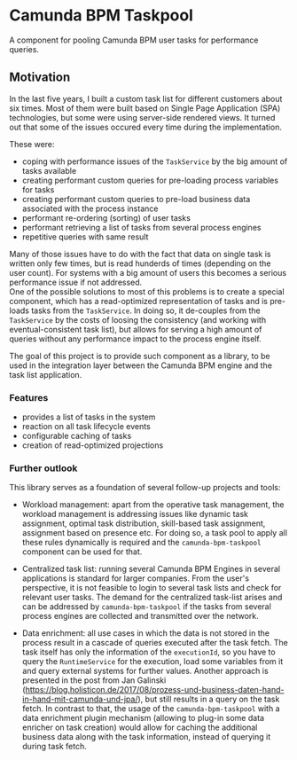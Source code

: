 # Camunda BPM Taskpool
A component for pooling Camunda BPM user tasks for performance queries.

## Motivation

In the last five years, I built a custom task list for different customers about six times. Most of them were built based on Single Page Application (SPA) technologies, but some were using server-side rendered views. It turned out that some of the issues occured every time during the implementation. 

These were:

- coping with performance issues of the `TaskService` by the big amount of tasks available 
- creating performant custom queries for pre-loading process variables for tasks
- creating performant custom queries to pre-load business data associated with the process instance
- performant re-ordering (sorting) of user tasks
- performant retrieving a list of tasks from several process engines
- repetitive queries with same result

Many of those issues have to do with the fact that data on single task is written only few times, but is read hunderds of times (depending on the user count). For systems with a big amount of users this becomes a serious performance issue if not addressed.  
One of the possible solutions to most of this problems is to create a special component, which has a read-optimized representation of tasks and is pre-loads tasks from the `TaskService`. In doing so, it de-couples from the `TaskService` by the costs of loosing the consistency (and working with eventual-consistent task list), but allows for serving a high amount of queries without any performance impact to the process engine itself.

The goal of this project is to provide such component as a library, to be used in the integration layer between the Camunda BPM engine and the task list application. 

### Features

- provides a list of tasks in the system
- reaction on all task lifecycle events 
- configurable caching of tasks
- creation of read-optimized projections

### Further outlook

This library serves as a foundation of several follow-up projects and tools:

- Workload management: apart from the operative task management, the workload management is addressing issues like dynamic task assignment, optimal task distribution, skill-based task assignment, assignment based on presence etc.  For doing so, a task pool to apply all these rules dynamically is required and the `camunda-bpm-taskpool` component can be used for that.

- Centralized task list: running several Camunda BPM Engines in several applications is standard for larger companies. From the user's perspective, it is not feasible to login to several task lists and check for relevant user tasks. The demand for the centralized task-list arises and can be addressed by `camunda-bpm-taskpool` if the tasks from several process engines are collected and transmitted over the network.

- Data enrichment: all use cases in which the data is not stored in the process result in a cascade of queries executed after the task fetch. The task itself has only the information of the `executionId`, so you have to query the `RuntimeService` for the execution, load some variables from it and query external systems for further values. Another approach is presented in the post from Jan Galinski  (https://blog.holisticon.de/2017/08/prozess-und-business-daten-hand-in-hand-mit-camunda-und-jpa/), but still results in a query on the task fetch. In contrast to that, the usage of the `camunda-bpm-taskpool` with a data enrichment plugin mechanism (allowing to plug-in some data enricher on task creation) would allow for caching the additional business data along with the task information, instead of querying it during task fetch.



